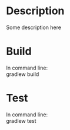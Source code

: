 # Description
Some description here
# Build
In command line:\
gradlew build
# Test
In command line:\
gradlew test